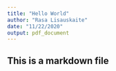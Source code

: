 ```yaml
---
title: "Hello World"
author: "Rasa Lisauskaite"
date: "11/22/2020"
output: pdf_document
---
```

## This is a markdown file